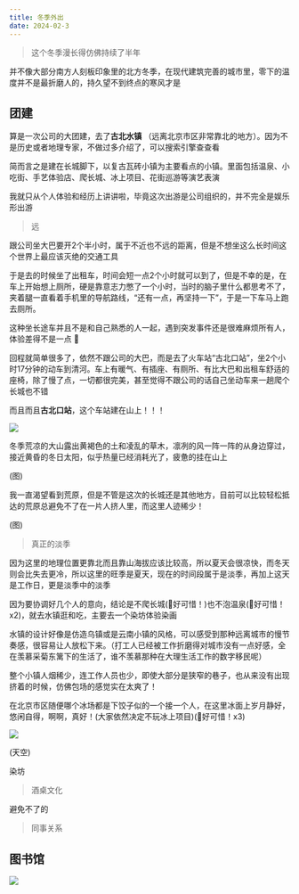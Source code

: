 ```yaml
---
title: 冬季外出
date: 2024-02-3
---
```


> 这个冬季漫长得仿佛持续了半年

并不像大部分南方人刻板印象里的北方冬季，在现代建筑完善的城市里，零下的温度并不是最折磨人的，持久望不到终点的寒风才是

## 团建

算是一次公司的大团建，去了**古北水镇** （远离北京市区非常靠北的地方）。因为不是历史或者地理专家，不做过多介绍了，可以搜索引擎查查看

简而言之是建在长城脚下，以复古瓦砖小镇为主要看点的小镇。里面包括温泉、小吃街、手艺体验店、爬长城、冰上项目、花街巡游等演艺表演

我就只从个人体验和经历上讲讲啦，毕竟这次出游是公司组织的，并不完全是娱乐形出游

> 远

跟公司坐大巴要开2个半小时，属于不近也不远的距离，但是不想坐这么长时间这个世界上最应该灭绝的交通工具

于是去的时候坐了出租车，时间会短一点2个小时就可以到了，但是不幸的是，在车上开始想上厕所，硬是靠意志力憋了一个小时，当时的脑子里什么都思考不了，夹着腿一直看着手机里的导航路线，“还有一点，再坚持一下”，于是一下车马上跑去厕所。

这种坐长途车并且不是和自己熟悉的人一起，遇到突发事件还是很难麻烦所有人，体验差得不是一点 🥲

回程就简单很多了，依然不跟公司的大巴，而是去了火车站“古北口站”，坐2个小时17分钟的动车到清河。车上有暖气、有插座、有厕所、有比大巴和出租车舒适的座椅，除了慢了点，一切都很完美，甚至觉得不跟公司的话自己坐动车来一趟爬个长城也不错

而且而且**古北口站**，这个车站建在山上！！！

![](https://kingan-md-img.oss-cn-guangzhou.aliyuncs.com/blog/20240203223841293.JPG?x-oss-process=image/format,webp/resize,w_720)

冬季荒凉的大山露出黄褐色的土和凌乱的草木，凛冽的风一阵一阵的从身边穿过，接近黄昏的冬日太阳，似乎热量已经消耗光了，疲惫的挂在山上

(图)

我一直渴望看到荒原，但是不管是这次的长城还是其他地方，目前可以比较轻松抵达的荒原总避免不了在一片人挤人里，而这里人迹稀少！

(图)

> 真正的淡季

因为这里的地理位置更靠北而且靠山海拔应该比较高，所以夏天会很凉快，而冬天则会比失去更冷，所以这里的旺季是夏天，现在的时间段属于是淡季，再加上这天是工作日，更是淡季中的淡季

因为要协调好几个人的意向，结论是不爬长城(🥲好可惜！)也不泡温泉(🥲好可惜！x2)，就去水镇逛和吃，主要去一个染坊体验染画

水镇的设计好像是仿造乌镇或是云南小镇的风格，可以感受到那种远离城市的慢节奏感，很容易让人放松下来。（打工人已经被工作折磨得对城市没有一点好感，全在羡慕采菊东篱下的生活了，谁不羡慕那种在大理生活工作的数字移民呢）

整个小镇人烟稀少，连工作人员也少，即使大部分是狭窄的巷子，也从来没有出现挤着的时候，仿佛包场的感觉实在太爽了！

在北京市区随便哪个冰场都是下饺子似的一个接一个人，在这里冰面上岁月静好，悠闲自得，啊啊，真好！(大家依然决定不玩冰上项目)(🥲好可惜！x3)

![](https://kingan-md-img.oss-cn-guangzhou.aliyuncs.com/blog/20240203224554974.jpg?x-oss-process=image/format,webp/resize,w_720)

(天空)

染坊

> 酒桌文化

避免不了的

> 同事关系

## 图书馆

![](https://kingan-md-img.oss-cn-guangzhou.aliyuncs.com/blog/2024020322263541556ce.JPG?x-oss-process=image/format,webp/resize,w_720)
